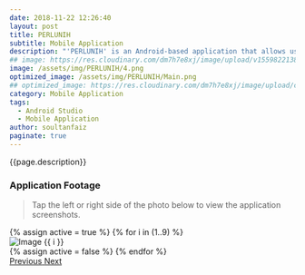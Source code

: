 ```yaml
---
date: 2018-11-22 12:26:40
layout: post
title: PERLUNIH
subtitle: Mobile Application
description: "'PERLUNIH' is an Android-based application that allows users to apply for jobs in specific locations (This project is still under development)."
## image: https://res.cloudinary.com/dm7h7e8xj/image/upload/v1559822138/theme9_v273a9.jpg
image: /assets/img/PERLUNIH/4.png
optimized_image: /assets/img/PERLUNIH/Main.png
## optimized_image: https://res.cloudinary.com/dm7h7e8xj/image/upload/c_scale,w_380/v1559822138/theme9_v273a9.jpg
category: Mobile Application
tags:
  - Android Studio
  - Mobile Application
author: soultanfaiz
paginate: true
---
```


{{page.description}}


### Application Footage

> Tap the left or right side of the photo below to view the application screenshots.

<!-- HTML Structure -->
<div class="custom-container">
  <!-- Carousel items loop -->
  <div id="myCarousel" class="carousel slide" data-ride="carousel">
    <div class="carousel-inner">
      {% assign active = true %}
      {% for i in (1..9) %}
      <div class="carousel-item {% if active %}active{% endif %}">
        <img src="{{ site.baseurl }}/assets/img/PERLUNIH/{{ i }}.png" class="carousel-image" alt="Image {{ i }}">
      </div>
      {% assign active = false %}
      {% endfor %}
    </div>
    <a class="carousel-control-prev" href="#myCarousel" role="button" data-slide="prev">
      <span class="carousel-control-prev-icon" aria-hidden="true"></span>
      <span class="sr-only">Previous</span>
    </a>
    <a class="carousel-control-next" href="#myCarousel" role="button" data-slide="next">
      <span class="carousel-control-next-icon" aria-hidden="true"></span>
      <span class="sr-only">Next</span>
    </a>
  </div>
</div>













